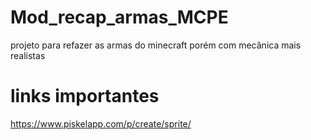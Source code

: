# Mod_recap_armas_MCPE
projeto para refazer as armas do minecraft porém com mecânica mais realistas

# links importantes
https://www.piskelapp.com/p/create/sprite/
